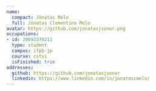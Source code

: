 ```yaml
---
name:
  compact: Jônatas Melo
  full: Jônatas Clementino Melo
avatar: https://github.com/jonatasjsonar.png
occupations:
- id: 20092370211
  type: student
  campus: ifpb-jp
  course: cstsi
  isFinished: true
addresses:
  github: https://github.com/jonatasjsonar
  linkedin: https://www.linkedin.com/in/jonatascmelo/
---
```

